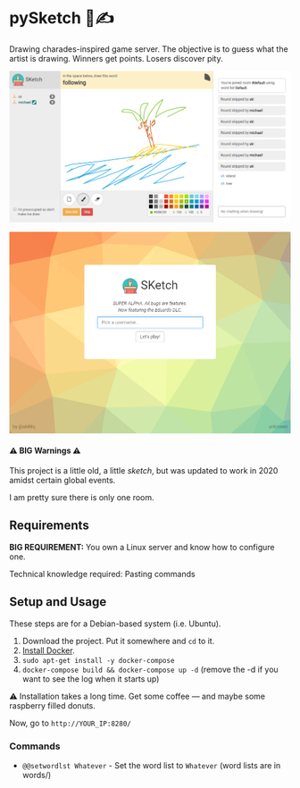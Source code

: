 # pySketch 🎨✍

Drawing charades-inspired game server. The objective is to guess what the artist is drawing.
Winners get points. Losers discover pity.

![Game](readme/game.png)

![Splash](readme/splash.png)

#### ⚠ BIG Warnings ⚠

This project is a little old, a little *sketch*, but was updated to work in 2020
amidst certain global events.

I am pretty sure there is only one room.

## Requirements

**BIG REQUIREMENT:** You own a Linux server and know how to configure one.

Technical knowledge required: Pasting commands

## Setup and Usage

These steps are for a Debian-based system (i.e. Ubuntu).

1. Download the project. Put it somewhere and `cd` to it.
1. [Install Docker](https://docs.docker.com/install/).
1. `sudo apt-get install -y docker-compose`
1. `docker-compose build && docker-compose up -d` (remove the -d if you want to see the log when it starts up)

⚠ Installation takes a long time. Get some coffee — and maybe some raspberry filled donuts.

Now, go to `http://YOUR_IP:8280/`

### Commands

* `@@setwordlst Whatever` - Set the word list to `Whatever` (word lists are in words/)